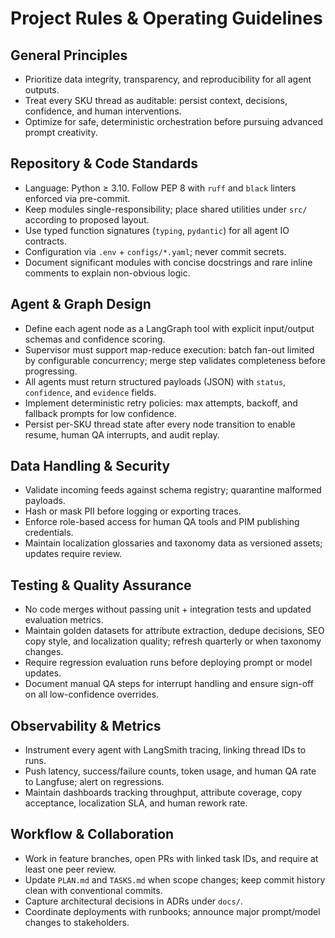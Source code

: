 # Project Rules & Operating Guidelines

## General Principles
- Prioritize data integrity, transparency, and reproducibility for all agent outputs.
- Treat every SKU thread as auditable: persist context, decisions, confidence, and human interventions.
- Optimize for safe, deterministic orchestration before pursuing advanced prompt creativity.

## Repository & Code Standards
- Language: Python ≥ 3.10. Follow PEP 8 with `ruff` and `black` linters enforced via pre-commit.
- Keep modules single-responsibility; place shared utilities under `src/` according to proposed layout.
- Use typed function signatures (`typing`, `pydantic`) for all agent IO contracts.
- Configuration via `.env` + `configs/*.yaml`; never commit secrets.
- Document significant modules with concise docstrings and rare inline comments to explain non-obvious logic.

## Agent & Graph Design
- Define each agent node as a LangGraph tool with explicit input/output schemas and confidence scoring.
- Supervisor must support map-reduce execution: batch fan-out limited by configurable concurrency; merge step validates completeness before progressing.
- All agents must return structured payloads (JSON) with `status`, `confidence`, and `evidence` fields.
- Implement deterministic retry policies: max attempts, backoff, and fallback prompts for low confidence.
- Persist per-SKU thread state after every node transition to enable resume, human QA interrupts, and audit replay.

## Data Handling & Security
- Validate incoming feeds against schema registry; quarantine malformed payloads.
- Hash or mask PII before logging or exporting traces.
- Enforce role-based access for human QA tools and PIM publishing credentials.
- Maintain localization glossaries and taxonomy data as versioned assets; updates require review.

## Testing & Quality Assurance
- No code merges without passing unit + integration tests and updated evaluation metrics.
- Maintain golden datasets for attribute extraction, dedupe decisions, SEO copy style, and localization quality; refresh quarterly or when taxonomy changes.
- Require regression evaluation runs before deploying prompt or model updates.
- Document manual QA steps for interrupt handling and ensure sign-off on all low-confidence overrides.

## Observability & Metrics
- Instrument every agent with LangSmith tracing, linking thread IDs to runs.
- Push latency, success/failure counts, token usage, and human QA rate to Langfuse; alert on regressions.
- Maintain dashboards tracking throughput, attribute coverage, copy acceptance, localization SLA, and human rework rate.

## Workflow & Collaboration
- Work in feature branches, open PRs with linked task IDs, and require at least one peer review.
- Update `PLAN.md` and `TASKS.md` when scope changes; keep commit history clean with conventional commits.
- Capture architectural decisions in ADRs under `docs/`.
- Coordinate deployments with runbooks; announce major prompt/model changes to stakeholders.
